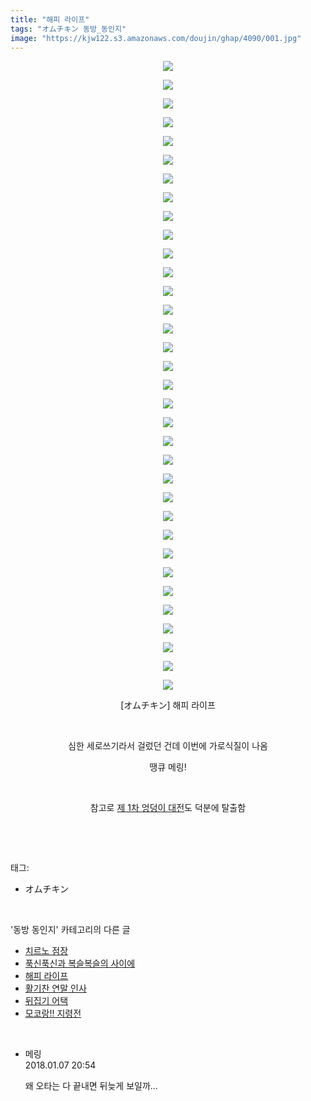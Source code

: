 ```yaml
---
title: "해피 라이프"
tags: "オムチキン 동방_동인지"
image: "https://kjw122.s3.amazonaws.com/doujin/ghap/4090/001.jpg"
---
```

<div class="article">
<p style="text-align: center; clear: none; float: none;"><img src="{{ site.imgserver5 }}/ghap/4090/001.jpg"/></p>
<p style="text-align: center; clear: none; float: none;"><img src="{{ site.imgserver5 }}/ghap/4090/002.jpg"/></p>
<p style="text-align: center; clear: none; float: none;"><img src="{{ site.imgserver5 }}/ghap/4090/003.jpg"/></p>
<p style="text-align: center; clear: none; float: none;"><img src="{{ site.imgserver5 }}/ghap/4090/004.jpg"/></p>
<p style="text-align: center; clear: none; float: none;"><img src="{{ site.imgserver5 }}/ghap/4090/005.jpg"/></p>
<p style="text-align: center; clear: none; float: none;"><img src="{{ site.imgserver5 }}/ghap/4090/006.jpg"/></p>
<p style="text-align: center; clear: none; float: none;"><img src="{{ site.imgserver5 }}/ghap/4090/007.jpg"/></p>
<p style="text-align: center; clear: none; float: none;"><img src="{{ site.imgserver5 }}/ghap/4090/008.jpg"/></p>
<p style="text-align: center; clear: none; float: none;"><img src="{{ site.imgserver5 }}/ghap/4090/009.jpg"/></p>
<p style="text-align: center; clear: none; float: none;"><img src="{{ site.imgserver5 }}/ghap/4090/010.jpg"/></p>
<p style="text-align: center; clear: none; float: none;"><img src="{{ site.imgserver5 }}/ghap/4090/011.jpg"/></p>
<p style="text-align: center; clear: none; float: none;"><img src="{{ site.imgserver5 }}/ghap/4090/012.jpg"/></p>
<p style="text-align: center; clear: none; float: none;"><img src="{{ site.imgserver5 }}/ghap/4090/013.jpg"/></p>
<p style="text-align: center; clear: none; float: none;"><img src="{{ site.imgserver5 }}/ghap/4090/014.jpg"/></p>
<p style="text-align: center; clear: none; float: none;"><img src="{{ site.imgserver5 }}/ghap/4090/015.jpg"/></p>
<p style="text-align: center; clear: none; float: none;"><img src="{{ site.imgserver5 }}/ghap/4090/016.jpg"/></p>
<p style="text-align: center; clear: none; float: none;"><img src="{{ site.imgserver5 }}/ghap/4090/017.jpg"/></p>
<p style="text-align: center; clear: none; float: none;"><img src="{{ site.imgserver5 }}/ghap/4090/018.jpg"/></p>
<p style="text-align: center; clear: none; float: none;"><img src="{{ site.imgserver5 }}/ghap/4090/019.jpg"/></p>
<p style="text-align: center; clear: none; float: none;"><img src="{{ site.imgserver5 }}/ghap/4090/020.jpg"/></p>
<p style="text-align: center; clear: none; float: none;"><img src="{{ site.imgserver5 }}/ghap/4090/021.jpg"/></p>
<p style="text-align: center; clear: none; float: none;"><img src="{{ site.imgserver5 }}/ghap/4090/022.jpg"/></p>
<p style="text-align: center; clear: none; float: none;"><img src="{{ site.imgserver5 }}/ghap/4090/023.jpg"/></p>
<p style="text-align: center; clear: none; float: none;"><img src="{{ site.imgserver5 }}/ghap/4090/024.jpg"/></p>
<p style="text-align: center; clear: none; float: none;"><img src="{{ site.imgserver5 }}/ghap/4090/025.jpg"/></p>
<p style="text-align: center; clear: none; float: none;"><img src="{{ site.imgserver5 }}/ghap/4090/026.jpg"/></p>
<p style="text-align: center; clear: none; float: none;"><img src="{{ site.imgserver5 }}/ghap/4090/027.jpg"/></p>
<p style="text-align: center; clear: none; float: none;"><img src="{{ site.imgserver5 }}/ghap/4090/028.jpg"/></p>
<p style="text-align: center; clear: none; float: none;"><img src="{{ site.imgserver5 }}/ghap/4090/029.jpg"/></p>
<p style="text-align: center; clear: none; float: none;"><img src="{{ site.imgserver5 }}/ghap/4090/030.jpg"/></p>
<p style="text-align: center; clear: none; float: none;"><img src="{{ site.imgserver5 }}/ghap/4090/031.jpg"/></p>
<p style="text-align: center; clear: none; float: none;"><img src="{{ site.imgserver5 }}/ghap/4090/032.jpg"/></p>
<p style="text-align: center; clear: none; float: none;"><img src="{{ site.imgserver5 }}/ghap/4090/033.jpg"/></p>
<p style="text-align: center; clear: none; float: none;"><img src="{{ site.imgserver5 }}/ghap/4090/034.jpg"/></p>
<p style="text-align: center; clear: none; float: none;">[オムチキン] 해피 라이프</p>
<p style="text-align: center; clear: none; float: none;"><br/></p>
<p style="text-align: center; clear: none; float: none;">심한 세로쓰기라서 걸렀던 건데 이번에 가로식질이 나옴</p>
<p style="text-align: center; clear: none; float: none;">땡큐 메링!</p>
<p style="text-align: center; clear: none; float: none;"><br/></p>
<p style="text-align: center; clear: none; float: none;">참고로 <a class="tx-link" href="http://ghaptouhou.tistory.com/3829" target="_blank">제 1차 엉덩이 대전</a>도 덕분에 탈출함</p>
<p><br/></p>
</div><br/>
<div class="tagTrail">
<p>태그: </p>
<ul>
<li>オムチキン</li>
</ul>
</div><br/>
<div class="another">
<p>'동방 동인지' 카테고리의 다른 글</p>
<ul>
<li><a href="/ghap_4113">치르노 점장</a></li>
<li><a href="/ghap_4100">푹신푹신과 복슬복슬의 사이에</a></li>
<li><a href="/ghap_4090">해피 라이프</a></li>
<li><a href="/ghap_4084">활기찬 연말 인사</a></li>
<li><a href="/ghap_4075">뒤집기 어택</a></li>
<li><a href="/ghap_4074">모코랑!! 지령전</a></li>
</ul>
</div><br/>
<div class="cb_module cb_fluid">
<div class="cb_wrt cb_profile">
<div class="comment">
<ul>
<li class="cb_thumb_off" id="comment15168688">
<div class="cb_comment_area">
<div class="cb_info_area">
<div class="cb_section">
<span class="cb_nick_name">메링</span>
</div>
<div class="cb_section">
<span class="cb_date">2018.01.07 20:54 </span>
</div>
</div>
<div class="cb_dsc_comment">
<p class="cb_dsc">
											왜 오타는 다 끝내면 뒤늦게 보일까...
										</p>
</div>
</div></li>
</ul>
</div>
</div><!-- commentList close -->
</div><br/>
